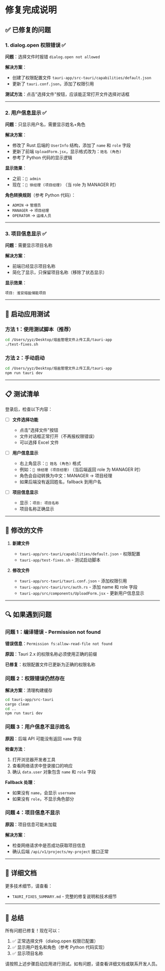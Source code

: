 # 修复完成说明

## ✅ 已修复的问题

### 1. dialog.open 权限错误 ✅

**问题**：选择文件时报错 `dialog.open not allowed`

**解决方案**：

- 创建了权限配置文件 `tauri-app/src-tauri/capabilities/default.json`
- 更新了 `tauri.conf.json`，添加了权限引用

**测试方法**：点击"选择文件"按钮，应该能正常打开文件选择对话框

---

### 2. 用户信息显示 ✅

**问题**：只显示用户名，需要显示姓名+角色

**解决方案**：

- 修改了 Rust 后端的 `UserInfo` 结构，添加了 `name` 和 `role` 字段
- 更新了前端 `UploadForm.jsx`，显示格式改为：`姓名 (角色)`
- 参考了 Python 代码的显示逻辑

**显示效果**：

- 之前：`👤 admin`
- 现在：`👤 徐经理 (项目经理)` （当 role 为 MANAGER 时）

**角色转换规则**（参考 Python 代码）：

- `ADMIN` → `管理员`
- `MANAGER` → `项目经理`
- `OPERATOR` → `运维人员`

---

### 3. 项目信息显示 ✅

**问题**：需要显示项目名称

**解决方案**：

- 前端已经显示项目名称
- 简化了显示，只保留项目名称（移除了状态显示）

**显示效果**：

```
项目: 淮安熔盐储能项目
```

---

## 🚀 启动应用测试

### 方法 1：使用测试脚本（推荐）

```bash
cd /Users/yyz/Desktop/熔盐管理文件上传工具/tauri-app
./test-fixes.sh
```

### 方法 2：手动启动

```bash
cd /Users/yyz/Desktop/熔盐管理文件上传工具/tauri-app
npm run tauri dev
```

---

## 📋 测试清单

登录后，检查以下内容：

- [ ] **文件选择功能**

  - 点击"选择文件"按钮
  - 文件对话框正常打开（不再报权限错误）
  - 可以选择 Excel 文件

- [ ] **用户信息显示**

  - 右上角显示：`👤 姓名 (角色)` 格式
  - 例如：`👤 徐经理 (项目经理)` （当后端返回 role 为 MANAGER 时）
  - 角色会自动转换为中文：MANAGER → 项目经理
  - 如果后端没有返回姓名，fallback 到用户名

- [ ] **项目信息显示**
  - 显示：`项目: 项目名称`
  - 项目名称正确显示

---

## 📁 修改的文件

1. **新建文件**

   - `tauri-app/src-tauri/capabilities/default.json` - 权限配置
   - `tauri-app/test-fixes.sh` - 测试启动脚本

2. **修改文件**
   - `tauri-app/src-tauri/tauri.conf.json` - 添加权限引用
   - `tauri-app/src-tauri/src/auth.rs` - 添加 name 和 role 字段
   - `tauri-app/src/components/UploadForm.jsx` - 更新用户信息显示

---

## 🔍 如果遇到问题

### 问题 1：编译错误 - Permission not found

**错误信息**：`Permission fs:allow-read-file not found`

**原因**：Tauri 2.x 的权限名称必须使用正确的前缀

**已修复**：权限配置文件已更新为正确的权限名称

### 问题 2：权限错误仍然存在

**解决方案**：清理构建缓存

```bash
cd tauri-app/src-tauri
cargo clean
cd ..
npm run tauri dev
```

### 问题 3：用户信息不显示姓名

**原因**：后端 API 可能没有返回 `name` 字段

**检查方法**：

1. 打开浏览器开发者工具
2. 查看网络请求中登录接口的响应
3. 确认 `data.user` 对象包含 `name` 和 `role` 字段

**Fallback 处理**：

- 如果没有 `name`，会显示 `username`
- 如果没有 `role`，不显示角色部分

### 问题 4：项目信息不显示

**原因**：项目信息可能未加载

**解决方案**：

- 检查网络请求中是否成功获取项目信息
- 确认后端 `/api/v1/projects/my-project` 接口正常

---

## 📖 详细文档

更多技术细节，请查看：

- `TAURI_FIXES_SUMMARY.md` - 完整的修复说明和技术细节

---

## 🎉 总结

所有问题已修复！现在可以：

1. ✅ 正常选择文件（dialog.open 权限已配置）
2. ✅ 显示用户姓名和角色（参考 Python 代码实现）
3. ✅ 显示项目名称

请按照上述步骤启动应用进行测试。如有问题，请查看详细文档或联系开发人员。
